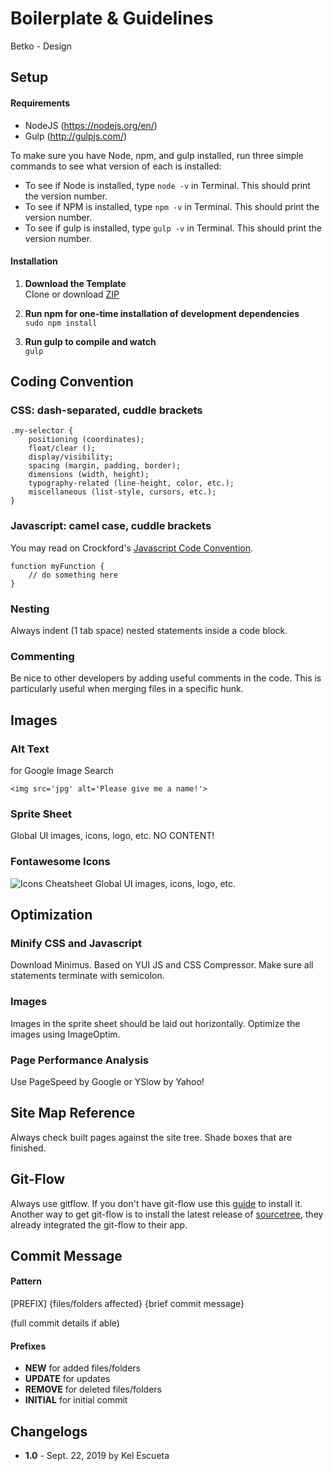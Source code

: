 # Boilerplate & Guidelines

Betko - Design

## Setup

#### Requirements
* NodeJS (https://nodejs.org/en/)
* Gulp (http://gulpjs.com/)

To make sure you have Node, npm, and gulp installed, run three simple commands to see what version of each is installed:
* To see if Node is installed, type `node -v` in Terminal. This should print the version number.
* To see if NPM is installed, type `npm -v` in Terminal. This should print the version number.
* To see if gulp is installed, type `gulp -v` in Terminal. This should print the version number.

#### Installation
1. **Download the Template**  
  Clone or download [ZIP]()


2. **Run npm for one-time installation of development dependencies**  
  `sudo npm install`


3. **Run gulp to compile and watch**  
  `gulp`

## Coding Convention

### CSS: dash-separated, cuddle brackets

	.my-selector {
		positioning (coordinates);
		float/clear ();
		display/visibility;
		spacing (margin, padding, border);
		dimensions (width, height);
		typography-related (line-height, color, etc.);
		miscellaneous (list-style, cursors, etc.);
	}

### Javascript: camel case, cuddle brackets

You may read on Crockford's [Javascript Code Convention](http://javascript.crockford.com/code.html).

	function myFunction {
		// do something here
	}

### Nesting

Always indent (1 tab space) nested statements inside a code block.

### Commenting

Be nice to other developers by adding useful comments in the code. This is particularly useful when merging files in a specific hunk.

## Images

### Alt Text
for Google Image Search

	<img src='jpg' alt='Please give me a name!'>

### Sprite Sheet
Global UI images, icons, logo, etc. NO CONTENT! 

### Fontawesome Icons
![Icons Cheatsheet](http://fontawesome.io/icons/)
Global UI images, icons, logo, etc. 

## Optimization

### Minify CSS and Javascript

Download Minimus. Based on YUI JS and CSS Compressor. Make sure all statements terminate with semicolon.

### Images

Images in the sprite sheet should be laid out horizontally. Optimize the images using ImageOptim.

### Page Performance Analysis

Use PageSpeed by Google or YSlow by Yahoo!

## Site Map Reference
Always check built pages against the site tree. Shade boxes that are finished.

## Git-Flow

Always use gitflow. If you don't have git-flow use this [guide](https://github.com/nvie/gitflow/wiki/Mac-OS-X) to install it.
Another way to get git-flow is to install the latest release of [sourcetree](http://www.sourcetreeapp.com/), they already integrated the git-flow to their app.

## Commit Message

#### Pattern
[PREFIX] {files/folders affected} {brief commit message}

(full commit details if able)

#### Prefixes

- **NEW** for added files/folders
- **UPDATE** for updates
- **REMOVE** for deleted files/folders
- **INITIAL** for initial commit


## Changelogs
- **1.0** - Sept. 22, 2019 by Kel Escueta

